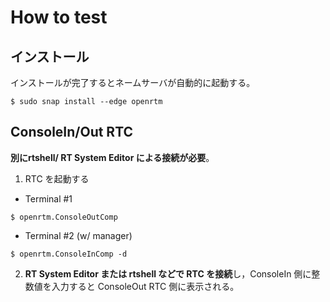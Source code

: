 # How to test
## インストール
インストールが完了するとネームサーバが自動的に起動する。
```
$ sudo snap install --edge openrtm
```

## ConsoleIn/Out RTC
**別にrtshell/ RT System Editor による接続が必要**。
1. RTC を起動する
- Terminal #1
```
$ openrtm.ConsoleOutComp
```

- Terminal #2 (w/ manager)
```
$ openrtm.ConsoleInComp -d
```

2. **RT System Editor または rtshell などで RTC を接続**し，ConsoleIn 側に整数値を入力すると ConsoleOut RTC 側に表示される。